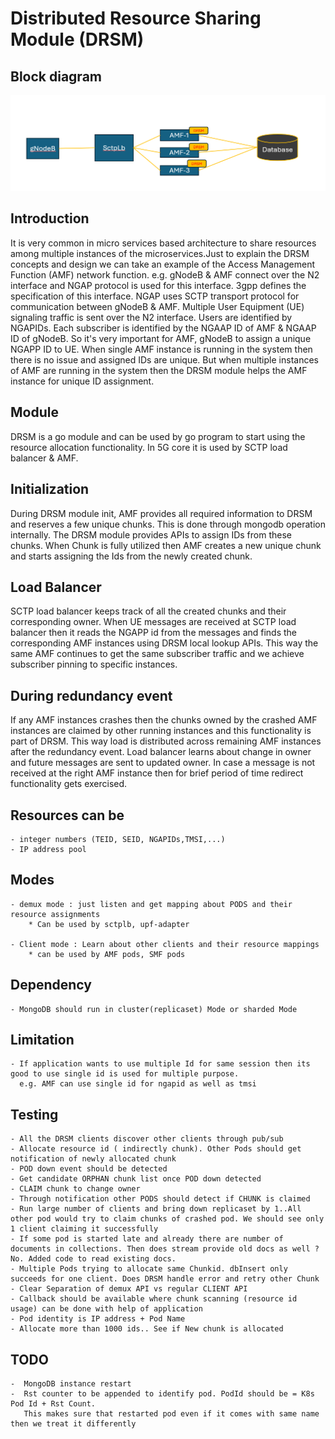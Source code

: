 <!--
SPDX-FileCopyrightText: 2022 Open Networking Foundation <info@opennetworking.org>

SPDX-License-Identifier: Apache-2.0

-->
# Distributed Resource Sharing Module (DRSM)

## Block diagram

![DRSM Usage in AMF](/drsm/images/drsm.png)

## Introduction

It is very common in micro services based architecture to share resources among multiple instances of the microservices.Just to explain the DRSM concepts and design we can take an example of the Access Management Function (AMF) network function. e.g. gNodeB & AMF connect over the N2 interface and NGAP protocol is used for this interface. 3gpp defines the specification of this interface. NGAP uses SCTP transport protocol for communication between gNodeB & AMF. Multiple User Equipment (UE) signaling traffic is sent over the N2 interface. Users are identified by NGAPIDs. Each subscriber is identified by the NGAAP ID of AMF & NGAAP ID of gNodeB. So it's very important for AMF, gNodeB to assign a unique NGAPP ID to UE. When single AMF instance is running in the system then there is no issue and assigned IDs are unique. But when multiple instances of AMF are running in the system then the DRSM module helps the AMF instance for unique ID assignment.

## Module

DRSM is a go module and can be used by go program to start using the resource allocation functionality. In 5G core it is used by SCTP load balancer & AMF.

## Initialization

During DRSM module init, AMF provides all required information to DRSM and reserves a few unique chunks. This is done through mongodb operation internally. The DRSM module provides APIs to assign IDs from these chunks. When Chunk is fully utilized then AMF creates a new unique chunk and starts assigning the Ids from the newly created chunk.

## Load Balancer

SCTP load balancer keeps track of all the created chunks and their corresponding owner. When UE messages are received at SCTP load balancer then it reads the NGAPP id from the messages and finds the corresponding AMF instances using DRSM local lookup APIs.  This way the same AMF continues to get the same subscriber traffic and we achieve subscriber pinning to specific instances.

## During redundancy event

If any AMF instances crashes then the chunks owned by the crashed AMF instances are claimed by other running instances and this functionality is part of DRSM. This way load is distributed across remaining AMF instances after the redundancy event. Load balancer learns about change in owner and future messages are sent to updated owner.  In case a message is not received at the right AMF instance then for brief period of time redirect functionality gets exercised.

## Resources can be

    - integer numbers (TEID, SEID, NGAPIDs,TMSI,...)
    - IP address pool

## Modes

    - demux mode : just listen and get mapping about PODS and their resource assignments
        * Can be used by sctplb, upf-adapter

    - Client mode : Learn about other clients and their resource mappings
        * can be used by AMF pods, SMF pods

## Dependency

    - MongoDB should run in cluster(replicaset) Mode or sharded Mode

## Limitation

    - If application wants to use multiple Id for same session then its good to use single id is used for multiple purpose.
      e.g. AMF can use single id for ngapid as well as tmsi

## Testing
    
    - All the DRSM clients discover other clients through pub/sub
    - Allocate resource id ( indirectly chunk). Other Pods should get notification of newly allocated chunk
    - POD down event should be detected
    - Get candidate ORPHAN chunk list once POD down detected
    - CLAIM chunk to change owner
    - Through notification other PODS should detect if CHUNK is claimed
    - Run large number of clients and bring down replicaset by 1..All other pod would try to claim chunks of crashed pod. We should see only 1 client claiming it successfully
    - If some pod is started late and already there are number of documents in collections. Then does stream provide old docs as well ? No. Added code to read existing docs.
    - Multiple Pods trying to allocate same Chunkid. dbInsert only succeeds for one client. Does DRSM handle error and retry other Chunk
    - Clear Separation of demux API vs regular CLIENT API
    - Callback should be available where chunk scanning (resource id usage) can be done with help of application
    - Pod identity is IP address + Pod Name
    - Allocate more than 1000 ids.. See if New chunk is allocated

## TODO

    -  MongoDB instance restart
    -  Rst counter to be appended to identify pod. PodId should be = K8s Pod Id + Rst Count.
       This makes sure that restarted pod even if it comes with same name then we treat it differently
